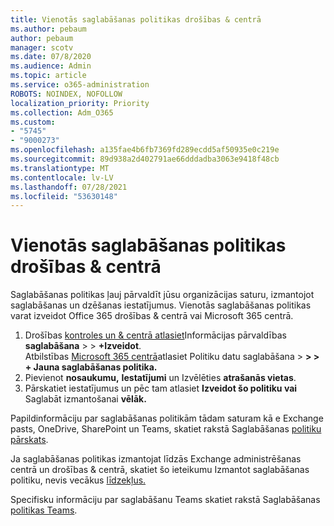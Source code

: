 ```yaml
---
title: Vienotās saglabāšanas politikas drošības & centrā
ms.author: pebaum
author: pebaum
manager: scotv
ms.date: 07/8/2020
ms.audience: Admin
ms.topic: article
ms.service: o365-administration
ROBOTS: NOINDEX, NOFOLLOW
localization_priority: Priority
ms.collection: Adm_O365
ms.custom:
- "5745"
- "9000273"
ms.openlocfilehash: a135fae4b6fb7369fd289ecdd5af50935e0c219e
ms.sourcegitcommit: 89d938a2d402791ae66dddadba3063e9418f48cb
ms.translationtype: MT
ms.contentlocale: lv-LV
ms.lasthandoff: 07/28/2021
ms.locfileid: "53630148"
---
```

# <a name="unified-retention-policies-in-the-security--compliance-center"></a>Vienotās saglabāšanas politikas drošības & centrā

Saglabāšanas politikas ļauj pārvaldīt jūsu organizācijas saturu, izmantojot saglabāšanas un dzēšanas iestatījumus. Vienotās saglabāšanas politikas varat izveidot Office 365 drošības & centrā vai Microsoft 365 centrā. 

1. Drošības [kontroles un & centrā atlasiet](https://go.microsoft.com/fwlink/p/?linkid=2077143)Informācijas pārvaldības **saglabāšana**  >    >  **+Izveidot**. <br/>
    Atbilstības [Microsoft 365 centrā](https://go.microsoft.com/fwlink/p/?linkid=2077149)atlasiet Politiku datu saglabāšana  >  **> > + Jauna saglabāšanas politika.**
2. Pievienot **nosaukumu,** **Iestatījumi** un Izvēlēties **atrašanās vietas**.
3. Pārskatiet iestatījumus un pēc tam atlasiet **Izveidot šo politiku vai** Saglabāt izmantošanai **vēlāk.**  
      
Papildinformāciju par saglabāšanas politikām tādam saturam kā e Exchange pasts, OneDrive, SharePoint un Teams, skatiet rakstā Saglabāšanas [politiku pārskats](https://go.microsoft.com/fwlink/?linkid=2127785).  
    
Ja saglabāšanas politikas izmantojat līdzās Exchange administrēšanas centrā un drošības & centrā, skatiet šo ieteikumu Izmantot saglabāšanas politiku, nevis vecākus [līdzekļus.](/microsoft-365/compliance/retention-policies#use-a-retention-policy-instead-of-older-features)  
    
Specifisku informāciju par saglabāšanu Teams skatiet rakstā Saglabāšanas [politikas Teams](/microsoftteams/retention-policies).